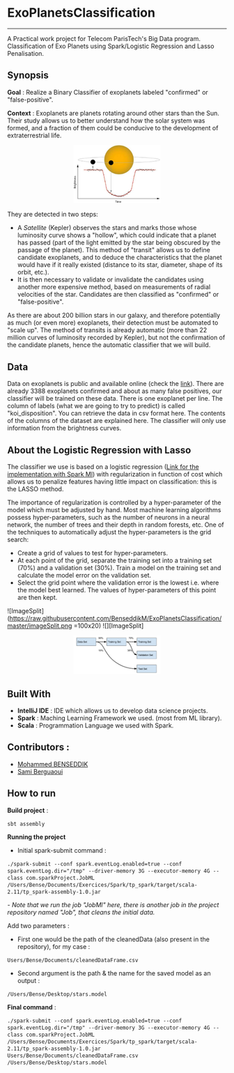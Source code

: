 # ExoPlanetsClassification
---
A Practical work project for Telecom ParisTech's Big Data program. Classification of Exo Planets using Spark/Logistic Regression and Lasso Penalisation.

## Synopsis
**Goal**  : Realize a Binary Classifier of exoplanets labeled "confirmed" or "false-positive".

**Context** :  Exoplanets are planets rotating around other stars than the Sun. Their study allows us to better understand how the solar system was formed, and a fraction of them could be conducive to the development of extraterrestrial life.

<p align="center">
  <img src="https://raw.githubusercontent.com/BenseddikM/ExoPlanetsClassification/master/luminosity_curve.png" alt="Luminosity curve" style="width: 200px;"/>
</p>

They are detected in two steps:
* A *Satellite* (Kepler) observes the stars and marks those whose luminosity curve shows a "hollow", which could indicate that a planet has passed (part of the light emitted by the star being obscured by the passage of the planet). This method of "transit" allows us to define candidate exoplanets, and to deduce the characteristics that the planet would have if it really existed (distance to its star, diameter, shape of its orbit, etc.).
* It is then necessary to validate or invalidate the candidates using another more expensive method, based on measurements of radial velocities of the star. Candidates are then classified as "confirmed" or "false-positive".

As there are about 200 billion stars in our galaxy, and therefore potentially as much (or even more) exoplanets, their detection must be automated to "scale up". The method of transits is already automatic (more than 22 million curves of luminosity recorded by Kepler), but not the confirmation of the candidate planets, hence the automatic classifier that we will build.

## Data
Data on exoplanets is public and available online (check the [link](http://exoplanetarchive.ipac.caltech.edu/index.html)). There are already 3388 exoplanets confirmed and about as many false positives, our classifier will be trained on these data. There is one exoplanet per line. The column of labels (what we are going to try to predict) is called "koi_disposition". You can retrieve the data in csv format here. The contents of the columns of the dataset are explained here. The classifier will only use information from the brightness curves.

## About the Logistic Regression with Lasso
The classifier we use is based on a logistic regression
([Link for the implementation with Spark Ml](http://spark.apache.org/docs/latest/api/scala/index.html#org.apache.spark.ml.classification.LogisticRegression)) with regularization in function of cost which allows us to penalize features having little impact on classification: this is the LASSO method.

The importance of regularization is controlled by a hyper-parameter of the model which must be adjusted by hand. Most machine learning algorithms possess hyper-parameters, such as the number of neurons in a neural network, the number of trees and their depth in random forests, etc. One of the techniques to automatically adjust the hyper-parameters is the grid search:
* Create a grid of values to test for hyper-parameters.
* At each point of the grid, separate the training set into a training set (70%) and a validation set (30%). Train a model on the training set and calculate the model error on the validation set.
* Select the grid point where the validation error is the lowest i.e. where the model best learned. The values of hyper-parameters of this point are then kept.

![ImageSplit](https://raw.githubusercontent.com/BenseddikM/ExoPlanetsClassification/master/imageSplit.png =100x20)
![][ImageSplit]

<p align="center">
  <img src="https://raw.githubusercontent.com/BenseddikM/ExoPlanetsClassification/master/imageSplit.png" alt="Luminosity curve" style="width: 200px;"/>
</p>


## Built With
* **IntelliJ IDE** : IDE which allows us to develop data science projects.
* **Spark**  : Maching Learning Framework we used. (most from ML library).
* **Scala** : Programmation Language we used with Spark.

## Contributors :
* [Mohammed BENSEDDIK](https://github.com/BenseddikM)
* [Sami Berguaoui](https://github.com/Sbargaoui)

## How to run

**Build project** :
```
sbt assembly
```

**Running the project**
* Initial spark-submit command :
```
./spark-submit --conf spark.eventLog.enabled=true --conf spark.eventLog.dir="/tmp" --driver-memory 3G --executor-memory 4G --class com.sparkProject.JobML /Users/Bense/Documents/Exercices/Spark/tp_spark/target/scala-2.11/tp_spark-assembly-1.0.jar
```
*- Note that we run the job "JobMl" here, there is another job in the project repository named "Job", that cleans the initial data.*

Add two parameters :
* First one would be the path of the cleanedData (also present in the repository), for my case :

```
Users/Bense/Documents/cleanedDataFrame.csv
```

* Second argument is the path & the name for the saved model as an output :
```
/Users/Bense/Desktop/stars.model
```

**Final command** :

```
./spark-submit --conf spark.eventLog.enabled=true --conf spark.eventLog.dir="/tmp" --driver-memory 3G --executor-memory 4G --class com.sparkProject.JobML /Users/Bense/Documents/Exercices/Spark/tp_spark/target/scala-2.11/tp_spark-assembly-1.0.jar Users/Bense/Documents/cleanedDataFrame.csv /Users/Bense/Desktop/stars.model
```
